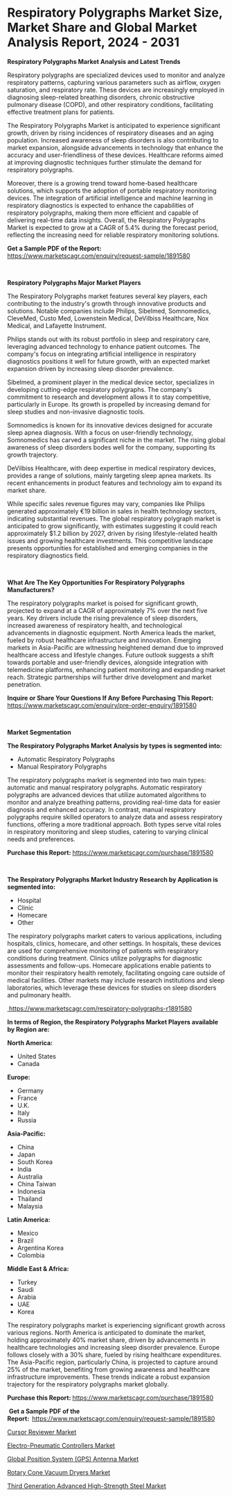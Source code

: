 <p><h1>Respiratory Polygraphs Market Size, Market Share and Global Market Analysis Report, 2024 - 2031</h1></p><p><strong>Respiratory Polygraphs Market Analysis and Latest Trends</strong></p>
<p><p>Respiratory polygraphs are specialized devices used to monitor and analyze respiratory patterns, capturing various parameters such as airflow, oxygen saturation, and respiratory rate. These devices are increasingly employed in diagnosing sleep-related breathing disorders, chronic obstructive pulmonary disease (COPD), and other respiratory conditions, facilitating effective treatment plans for patients.</p><p>The Respiratory Polygraphs Market is anticipated to experience significant growth, driven by rising incidences of respiratory diseases and an aging population. Increased awareness of sleep disorders is also contributing to market expansion, alongside advancements in technology that enhance the accuracy and user-friendliness of these devices. Healthcare reforms aimed at improving diagnostic techniques further stimulate the demand for respiratory polygraphs.</p><p>Moreover, there is a growing trend toward home-based healthcare solutions, which supports the adoption of portable respiratory monitoring devices. The integration of artificial intelligence and machine learning in respiratory diagnostics is expected to enhance the capabilities of respiratory polygraphs, making them more efficient and capable of delivering real-time data insights. Overall, the Respiratory Polygraphs Market is expected to grow at a CAGR of 5.4% during the forecast period, reflecting the increasing need for reliable respiratory monitoring solutions.</p></p>
<p><strong>Get a Sample PDF of the Report:&nbsp;</strong> <a href="https://www.marketscagr.com/enquiry/request-sample/1891580?utm_campaign=1684&utm_medium=2&utm_source=Github&utm_content=ia&utm_term=24102024&utm_id=respiratory-polygraphs">https://www.marketscagr.com/enquiry/request-sample/1891580</a></p>
<p>&nbsp;</p>
<p><strong>Respiratory Polygraphs Major Market Players</strong></p>
<p><p>The Respiratory Polygraphs market features several key players, each contributing to the industry's growth through innovative products and solutions. Notable companies include Philips, Sibelmed, Somnomedics, CleveMed, Custo Med, Lowenstein Medical, DeVilbiss Healthcare, Nox Medical, and Lafayette Instrument.</p><p>Philips stands out with its robust portfolio in sleep and respiratory care, leveraging advanced technology to enhance patient outcomes. The company's focus on integrating artificial intelligence in respiratory diagnostics positions it well for future growth, with an expected market expansion driven by increasing sleep disorder prevalence.</p><p>Sibelmed, a prominent player in the medical device sector, specializes in developing cutting-edge respiratory polygraphs. The company's commitment to research and development allows it to stay competitive, particularly in Europe. Its growth is propelled by increasing demand for sleep studies and non-invasive diagnostic tools.</p><p>Somnomedics is known for its innovative devices designed for accurate sleep apnea diagnosis. With a focus on user-friendly technology, Somnomedics has carved a significant niche in the market. The rising global awareness of sleep disorders bodes well for the company, supporting its growth trajectory.</p><p>DeVilbiss Healthcare, with deep expertise in medical respiratory devices, provides a range of solutions, mainly targeting sleep apnea markets. Its recent enhancements in product features and technology aim to expand its market share.</p><p>While specific sales revenue figures may vary, companies like Philips generated approximately €19 billion in sales in health technology sectors, indicating substantial revenues. The global respiratory polygraph market is anticipated to grow significantly, with estimates suggesting it could reach approximately $1.2 billion by 2027, driven by rising lifestyle-related health issues and growing healthcare investments. This competitive landscape presents opportunities for established and emerging companies in the respiratory diagnostics field.</p></p>
<p>&nbsp;</p>
<p><strong>What Are The Key Opportunities For Respiratory Polygraphs Manufacturers?</strong></p>
<p><p>The respiratory polygraphs market is poised for significant growth, projected to expand at a CAGR of approximately 7% over the next five years. Key drivers include the rising prevalence of sleep disorders, increased awareness of respiratory health, and technological advancements in diagnostic equipment. North America leads the market, fueled by robust healthcare infrastructure and innovation. Emerging markets in Asia-Pacific are witnessing heightened demand due to improved healthcare access and lifestyle changes. Future outlook suggests a shift towards portable and user-friendly devices, alongside integration with telemedicine platforms, enhancing patient monitoring and expanding market reach. Strategic partnerships will further drive development and market penetration.</p></p>
<p><strong>Inquire or Share Your Questions If Any Before Purchasing This Report:</strong> <a href="https://www.marketscagr.com/enquiry/pre-order-enquiry/1891580?utm_campaign=1684&utm_medium=2&utm_source=Github&utm_content=ia&utm_term=24102024&utm_id=respiratory-polygraphs">https://www.marketscagr.com/enquiry/pre-order-enquiry/1891580</a></p>
<p>&nbsp;</p>
<p><strong>Market Segmentation</strong></p>
<p><strong>The Respiratory Polygraphs Market Analysis by types is segmented into:</strong></p>
<p><ul><li>Automatic Respiratory Polygraphs</li><li>Manual Respiratory Polygraphs</li></ul></p>
<p><p>The respiratory polygraphs market is segmented into two main types: automatic and manual respiratory polygraphs. Automatic respiratory polygraphs are advanced devices that utilize automated algorithms to monitor and analyze breathing patterns, providing real-time data for easier diagnosis and enhanced accuracy. In contrast, manual respiratory polygraphs require skilled operators to analyze data and assess respiratory functions, offering a more traditional approach. Both types serve vital roles in respiratory monitoring and sleep studies, catering to varying clinical needs and preferences.</p></p>
<p><strong>Purchase this Report:&nbsp;</strong><a href="https://www.marketscagr.com/purchase/1891580?utm_campaign=1684&utm_medium=2&utm_source=Github&utm_content=ia&utm_term=24102024&utm_id=respiratory-polygraphs">https://www.marketscagr.com/purchase/1891580</a></p>
<p>&nbsp;</p>
<p><strong>The Respiratory Polygraphs Market Industry Research by Application is segmented into:</strong></p>
<p><ul><li>Hospital</li><li>Clinic</li><li>Homecare</li><li>Other</li></ul></p>
<p><p>The respiratory polygraphs market caters to various applications, including hospitals, clinics, homecare, and other settings. In hospitals, these devices are used for comprehensive monitoring of patients with respiratory conditions during treatment. Clinics utilize polygraphs for diagnostic assessments and follow-ups. Homecare applications enable patients to monitor their respiratory health remotely, facilitating ongoing care outside of medical facilities. Other markets may include research institutions and sleep laboratories, which leverage these devices for studies on sleep disorders and pulmonary health.</p></p>
<p><a href="https://www.marketscagr.com/respiratory-polygraphs-r1891580?utm_campaign=1684&utm_medium=2&utm_source=Github&utm_content=ia&utm_term=24102024&utm_id=respiratory-polygraphs">&nbsp;https://www.marketscagr.com/respiratory-polygraphs-r1891580</a></p>
<p><strong>In terms of Region, the Respiratory Polygraphs Market Players available by Region are:</strong></p>
<p>
    <p> <strong> North America: </strong>
        <ul>
            <li>United States</li>
            <li>Canada</li>
        </ul>
        </p> 
    <p> <strong> Europe: </strong>
        <ul>
            <li>Germany</li>
            <li>France</li>
            <li>U.K.</li>
            <li>Italy</li>
            <li>Russia</li>
        </ul>
        </p> 
    <p> <strong> Asia-Pacific: </strong>
        <ul>
            <li>China</li>
            <li>Japan</li>
            <li>South Korea</li>
            <li>India</li>
            <li>Australia</li>
            <li>China Taiwan</li>
            <li>Indonesia</li>
            <li>Thailand</li>
            <li>Malaysia</li>
        </ul>
        </p> 
    <p> <strong> Latin America: </strong>
        <ul>
            <li>Mexico</li>
            <li>Brazil</li>
            <li>Argentina Korea</li>
            <li>Colombia</li>
        </ul>
        </p> 
    <p> <strong> Middle East & Africa: </strong>
        <ul>
            <li>Turkey</li>
            <li>Saudi</li>
            <li>Arabia</li>
            <li>UAE</li>
            <li>Korea</li>
        </ul>
    </p>
    </p>
<p><p>The respiratory polygraphs market is experiencing significant growth across various regions. North America is anticipated to dominate the market, holding approximately 40% market share, driven by advancements in healthcare technologies and increasing sleep disorder prevalence. Europe follows closely with a 30% share, fueled by rising healthcare expenditures. The Asia-Pacific region, particularly China, is projected to capture around 25% of the market, benefiting from growing awareness and healthcare infrastructure improvements. These trends indicate a robust expansion trajectory for the respiratory polygraphs market globally.</p></p>
<p><strong>Purchase this Report: </strong><a href="https://www.marketscagr.com/purchase/1891580?utm_campaign=1684&utm_medium=2&utm_source=Github&utm_content=ia&utm_term=24102024&utm_id=respiratory-polygraphs">https://www.marketscagr.com/purchase/1891580</a></p>
<p>&nbsp;<strong>Get a Sample PDF of the Report:&nbsp;&nbsp;</strong><a href="https://www.marketscagr.com/enquiry/request-sample/1891580?utm_campaign=1684&utm_medium=2&utm_source=Github&utm_content=ia&utm_term=24102024&utm_id=respiratory-polygraphs">https://www.marketscagr.com/enquiry/request-sample/1891580</a></p>
<p><strong></strong></p>
<p><p><a href="https://www.linkedin.com/pulse/key-drivers-cursor-reviewer-market-trends-future-outlook-2024-2031-8fzde?utm_campaign=1684&utm_medium=2&utm_source=Github&utm_content=ia&utm_term=24102024&utm_id=respiratory-polygraphs">Cursor Reviewer Market</a></p><p><a href="https://www.linkedin.com/pulse/driving-forces-global-electro-pneumatic-controllers-market-trends-e43se?utm_campaign=1684&utm_medium=2&utm_source=Github&utm_content=ia&utm_term=24102024&utm_id=respiratory-polygraphs">Electro-Pneumatic Controllers Market</a></p><p><a href="https://www.linkedin.com/pulse/global-position-system-gps-antenna-market-regional-analysis-tj44f?utm_campaign=1684&utm_medium=2&utm_source=Github&utm_content=ia&utm_term=24102024&utm_id=respiratory-polygraphs">Global Position System (GPS) Antenna Market</a></p><p><a href="https://www.linkedin.com/pulse/navigating-rotary-cone-vacuum-dryers-market-expert-analysis-qnv5f?utm_campaign=1684&utm_medium=2&utm_source=Github&utm_content=ia&utm_term=24102024&utm_id=respiratory-polygraphs">Rotary Cone Vacuum Dryers Market</a></p><p><a href="https://github.com/gailasejs/Market-Research-Report-List-1/blob/main/third-generation-advanced-high-strength-steel-market.md?utm_campaign=1684&utm_medium=2&utm_source=Github&utm_content=ia&utm_term=24102024&utm_id=respiratory-polygraphs">Third Generation Advanced High-Strength Steel Market</a></p></p>